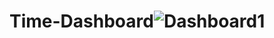 # Time-Dashboard![Dashboard1](https://github.com/pranjalpatil2527/Time-Dashboard/assets/134942353/aa5c5a68-c365-41a5-97d8-a2bbc3f0b28d)
